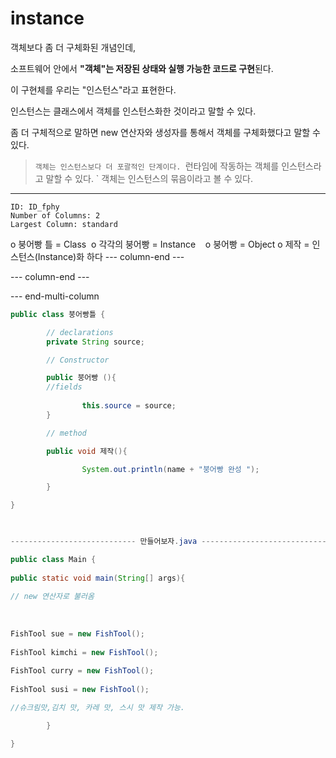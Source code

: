 # instance

객체보다 좀 더 구체화된 개념인데,

소프트웨어 안에서 **"객체"는 저장된 상태와 실행 가능한 코드로 구현**된다.

이 구현체를 우리는 "인스턴스"라고 표현한다.

인스턴스는 클래스에서 객체를 인스턴스화한 것이라고 말할 수 있다.

좀 더 구체적으로 말하면 new 연산자와 생성자를 통해서 객체를 구체화했다고 말할 수 있다.

>`객체는 인스턴스보다 더 포괄적인 단계이다.
>`런타임에 작동하는 객체를 인스턴스라고 말할 수 있다.
`   객체는 인스턴스의 묶음이라고 볼 수 있다.



---

  
```start-multi-column
ID: ID_fphy
Number of Columns: 2
Largest Column: standard
```

o 붕어빵 틀 = Class 
o 각각의 붕어빵 = Instance   
o 붕어빵 = Object
o 제작 = 인스턴스(Instance)화 하다
--- column-end ---



--- column-end ---

--- end-multi-column 
```java
public class 붕어빵틀 {

        // declarations
        private String source;    

        // Constructor

        public 붕어빵 (){
		//fields
                
                this.source = source;
        }

        // method

        public void 제작(){

                System.out.println(name + "붕어빵 완성 ");

        }

}

 

---------------------------- 만들어보자.java --------------------------------------

public class Main {  
  
public static void main(String[] args){  
  
// new 연산자로 불러옴  
  
  
  
FishTool sue = new FishTool();  
  
FishTool kimchi = new FishTool();  
  
FishTool curry = new FishTool();  
  
FishTool susi = new FishTool();

//슈크림맛,김치 맛, 카레 맛, 스시 맛 제작 가능.

        }

}
```




